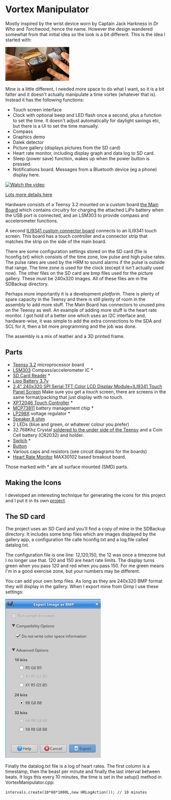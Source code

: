 Vortex Manipulator
=

Mostly inspired by the wrist device worn by Captain Jack Harkness in _Dr Who_ and _Torchwood_, hence the name. However the design wandered somewhat from that initial idea so the look is a bit different. This is the idea I started with:

<img src="images/wriststrap-300x159.jpg?resize=300%2C159" alt="VM" style="width: 200px;"/>

Mine is a little different, I needed more space to do what I want, so it is a bit fatter and it doesn't actually manipulate a time vortex (whatever that is). Instead it has the following functions:

 * Touch screen interface
 * Clock with optional beep and LED flash once a second, plus a function to set the time. It doesn't adjust automatically for daylight savings etc, but there is a UI to set the time manually.
 * Compass
 * Graphics demo
 * Dalek detector
 * Picture gallery (displays pictures from the SD card)
 * Heart rate monitor, including display graph and data log to SD card.
 * Sleep (power save) function, wakes up when the power button is pressed.
 * Notifications board. Messages from a Bluetooth device (eg a phone) display here.

[![Watch the video](https://youtu.be/WImzifKEVy0/maxresdefault.jpg)](https://youtu.be/WImzifKEVy0)

[Lots more details here](https://github.com/RogerParkinson/vortex-manipulator)

Hardware consists of a Teensy 3.2 mounted on a custom board [the Main Board](eagle/MainBoard/Readme.md) which contains circuitry for charging the attached LiPo battery when the USB port is connected, and an LSM303 to provide compass and accelerometer functions.

A second [ILI9341 custom connector board](eagle/ILI9341-Touch-connector/Readme.md) connects to an ILI9341 touch screen. This board has a touch controller and a connector strip that matches the strip on the side of the main board.

There are some configuration settings stored on the SD card (file is hconfig.txt) which consists of the time zone, low pulse and high pulse rates. The pulse rates are used by the HRM to sound alarms if the pulse is outside that range. The time zone is used for the clock (except it isn't actually used now). The other files on the SD card are bmp files used for the picture gallery. These must be 240x320 images. All of these files are in the SDBackup directory.

Perhaps more importantly it is a development _platform_. There is plenty of spare capacity in the Teensy and there is still plenty of room in the assembly to add more stuff. The Main Board has connectors to unused pins on the Teensy as well. An example of adding more stuff is the heart rate monitor. I got hold of a better one which uses an I2C interface and, hardware-wise, it was simple to add the extra connections to the SDA and SCL for it, then a bit more programming and the job was done.

The assembly is a mix of leather and a 3D printed frame.

Parts
-

 * [Teensy 3.2](https://www.pjrc.com/store/teensy32.html) microprocessor board
 * [LSM303](http://nz.element14.com/stmicroelectronics/lsm303dlhc/sensor-3-ch-accel-mag-mod-14lga/dp/2068595) Compass/accelerometer IC *
 * [SD Card Reader](https://www.aliexpress.com/item/Free-Shipping-5PCS-67840-8001-Conn-SD-Card-HDR-9-POS-Solder-RA-SMD-Embossed-T/32651979617.html?spm=2114.01010208.3.8.SHXu2I&ws_ab_test=searchweb0_0,searchweb201602_3_10152_10065_10151_10068_436_10136_10157_10137_10060_10138_10155_10062_10156_10154_10056_10055_10054_10059_100032_100033_100031_10099_10103_10102_10096_10147_10052_10053_10050_10107_10142_10051_10084_10083_10080_10082_10081_10110_10175_10111_10112_10113_10114_10181_10037_10183_10182_10185_10033_10032_10078_10079_10077_10073_10070_10123,searchweb201603_2,ppcSwitch_4&btsid=7b9c1a86-e8c1-4082-b529-14cabbf02189&algo_expid=712bfc6c-3058-4115-9f9d-6d221787d2ec-1&algo_pvid=712bfc6c-3058-4115-9f9d-6d221787d2ec) *
 * [Lipo Battery 3.7v](https://www.aliexpress.com/item/3-7V-1000mah-753050-Lithium-Polymer-LiPo-Rechargeable-Battery-For-Mp3-MP4-MP5-DVD-PAD-mobile/32293277274.html?spm=2114.01010208.3.15.W3GGuF&ws_ab_test=searchweb0_0,searchweb201602_3_10152_10065_10151_10068_436_10136_10157_10137_10060_10138_10155_10062_10156_10154_10056_10055_10054_10059_100032_100033_100031_10099_10103_10102_10096_10147_10052_10053_10050_10107_10142_10051_10084_10083_10080_10082_10081_10110_10175_10111_10112_10113_10114_10181_10037_10183_10182_10185_10032_10078_10079_10077_10073_10070_10123,searchweb201603_2,ppcSwitch_4&btsid=7691371f-396d-424d-b6fc-32f0ece90527&algo_expid=46b76ba9-9c3b-4e16-846a-75c4c1e89c21-4&algo_pvid=46b76ba9-9c3b-4e16-846a-75c4c1e89c21)
 * [2.4" 240x320 SPI Serial TFT Color LCD Display Module+ILI9341 Touch Panel Screen](https://www.aliexpress.com/item/2-8-2-8-Inch-240x320-SPI-Serial-TFT-Color-LCD-Display-Module-Touch-Panel-Screen/32681743271.html?spm=2114.13010308.0.0.0kiaBY) Make sure you get a *touch* screen, there are screens in the same format/packing that just display with no touch.
 * [XPT2046 Touch Controller](https://www.aliexpress.com/item/Free-shipping-20pcs-lot-XPT2046-2046-TSSOP16-new-original/32639677099.html?spm=2114.13010608.0.0.BkDnSR) *
 * [MCP73811](https://www.aliexpress.com/item/100-new-origina-MCP73811T-420I-OT-battery-management-chip-73811-MCP73811-Free-shipping-best-match/32713220952.html?spm=2114.search0104.3.1.75a67645xuhfYb&ws_ab_test=searchweb0_0,searchweb201602_3_10065_10068_10547_319_317_10548_10696_10084_453_10924_10083_454_10925_10926_10618_10920_10921_10307_10922_537_536_5733313_5733211_10059_10884_5733113_10887_100031_321_5733413_322_10103_5733612_5733513,searchweb201603_2,ppcSwitch_0&algo_expid=36e5927f-8c98-4996-90c5-7ffab6aace2d-0&algo_pvid=36e5927f-8c98-4996-90c5-7ffab6aace2d) battery management chip *
 * [LP298X](http://www.datasheetcafe.com/lp298xs-datasheet-low-dropout-regulator/) voltage regulator *
 * [Speaker 8 ohm](https://www.aliexpress.com/item/Manufacturers-direct-sales-round-8-European-1W-speaker-1w8-European-speakers-8-European-1W-speaker-20mm/32777445698.html?spm=2114.10010108.1000014.5.zq1wAZ&traffic_analysisId=recommend_3035_null_null_null&scm=1007.13338.79672.000000000000000&pvid=fb37bd47-3760-417f-b739-e97fcb0411c1&tpp=1)
 * 2 LEDs (blue and green, or whatever colour you prefer)
 * 32.768Khz Crystal [soldered to the under side of the Teensy](https://www.pjrc.com/teensy/td_libs_Time.html) and a Coin Cell battery (CR2032) and holder.
 * [Switch](https://www.aliexpress.com/item/MINI-micro-Slide-Switch-On-OFF-2-Position-1P2T-SPDT-Miniature-Horizontal-Slide-Switch-SMD-7/32655484942.html?spm=2114.01010208.3.1.kFgw4d&ws_ab_test=searchweb0_0,searchweb201602_3_10152_10065_10151_10068_436_10136_10157_10137_10060_10138_10155_10062_10156_10154_10056_10055_10054_10059_100032_100033_100031_10099_10103_10102_10096_10147_10052_10053_10050_10107_10142_10051_10084_10083_10080_10082_10081_10110_10175_10111_10112_10113_10114_10181_10037_10183_10182_10185_10032_10078_10079_10077_10073_10070_10123,searchweb201603_2,ppcSwitch_4&btsid=4943b00a-2810-4553-922c-abebd41b5fcd&algo_expid=9ef925ce-c813-4853-b9b8-157b1cc2ff52-0&algo_pvid=9ef925ce-c813-4853-b9b8-157b1cc2ff52) *
 * [Button](https://www.aliexpress.com/item/Promotion-Amico-100-Pcs-6x6x4-5mm-Panel-PCB-Momentary-Tactile-Tact-Push-Button-Switch-4-Pin/32563399489.html?spm=2114.10010108.1000014.1.VHE2ua&traffic_analysisId=recommend_3035_null_null_null&scm=1007.13338.79672.000000000000000&pvid=3f217487-ecad-45bd-a56f-eb5fef49d540&tpp=1)
 * Various caps and resistors (see circuit diagrams for the boards)
 * [Heart Rate Monitor](https://www.aliexpress.com/item/Low-Power-MAX30102-Heart-Rate-Oxygen-Pulse-Breakout-for-Arduino-Replace-MAx30100/32892216359.html?spm=a2g0s.9042311.0.0.27424c4dQnQZ6O) MAX30102 based breakout board.
 
Those marked with * are all surface mounted (SMD) parts.
 
Making the Icons
-

I developed an interesting technique for generating the icons for this project and I put it in its own [project](https://github.com/RogerParkinson/MakeIcons).

The SD card
-

The project uses an SD Card and you'll find a copy of mine in the SDBackup directory. It includes some bmp files which are images displayed by the gallery app, a configuration file calle hconfig.txt and a log file called datalog.txt.

The configuration file is one line: 12,120,150,
the 12 was once a timezone but I no longer use that. 120 and 150 are heart rate limits. The display turns green when you pass 120 and red when you pass 150. For me green means I'm in a good exercise zone, but your numbers may be different.

You can add your own bmp files. As long as they are 240x320 BMP format they will display in the gallery. When I export mine from Gimp I use these settings:

<img src="images/gimp-export.png"/>

Finally the datalog.txt file is a log of heart rates. The first column is a timestamp, then the beast per minute and finally the last interval between beats. It logs this every 10 minutes, the time is set in the setup() method in VortexManipulator.cpp:

```
intervals.create(10*60*1000L,new HRLogAction()); // 10 minutes
``` 


